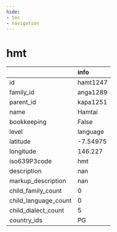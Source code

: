 ```yaml
---
hide:
- toc
- navigation
---
```

# hmt
|                      | info     |
|:---------------------|:---------|
| id                   | hamt1247 |
| family_id            | anga1289 |
| parent_id            | kapa1251 |
| name                 | Hamtai   |
| bookkeeping          | False    |
| level                | language |
| latitude             | -7.54975 |
| longitude            | 146.227  |
| iso639P3code         | hmt      |
| description          | nan      |
| markup_description   | nan      |
| child_family_count   | 0        |
| child_language_count | 0        |
| child_dialect_count  | 5        |
| country_ids          | PG       |